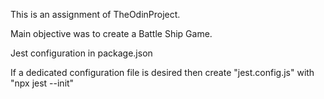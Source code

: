 This is an assignment of TheOdinProject.

Main objective was to create a Battle Ship Game.

Jest configuration in package.json

If a dedicated configuration file is desired then create "jest.config.js" with "npx jest --init"